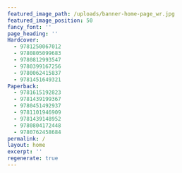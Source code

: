 ```yaml
---
featured_image_path: /uploads/banner-home-page_wr.jpg
featured_image_position: 50
fancy_font: ''
page_heading: ''
Hardcover:
  - 9781250067012
  - 9780805099683
  - 9780812993547
  - 9780399167256
  - 9780062415837
  - 9781451649321
Paperback:
  - 9781615192823
  - 9781439199367
  - 9780451492937
  - 9781101946909
  - 9781439148952
  - 9780804172448
  - 9780762458684
permalink: /
layout: home
excerpt: ''
regenerate: true
---
```


